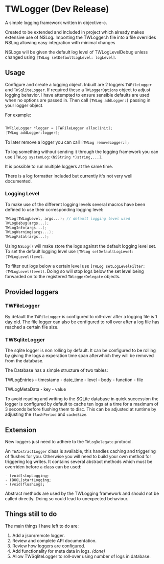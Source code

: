 #  TWLogger (Dev Release)

A simple logging framework written in objective-c.

Created to be extended and included in project which already makes extensive use of NSLog. Importing the TWLogger.h file into a file overrides NSLog allowing easy integration with minimal changes

NSLogs will be given the default log level of TWLogLevelDebug unless changed using `[TWLog setDefaultLogLevel: logLevel]`.

## Usage

Configure and create a logging object. Inbuilt are 2 loggers `TWFileLogger` and `TWSqliteLogger`. If required these a `TWLoggerOptions` object to adjust logging behavior. I have attempted to ensure sensible defaults are used when no options are passed in. Then call `[TWLog addLogger:]` passing in your logger object.

For example:
```objective-c

TWFileLogger *logger = [TWFileLogger alloc]init];
[TWLog addLogger:logger];

```
To later remove a logger you can call  `[TWLog removeLogger:];`

To log something without sending it through the logging framework you can use `[TWLog systemLog:(NSString *)string,...]`.

It is possible to run multiple loggers at the same time.

There is a log formatter included but currently it's not very well documented.

### Logging Level
To make use of the different logging levels several macros have been defined to use their corresponding logging level:

``` objective-c
TWLog(TWLogLevel, args...); // default logging level used
TWLogDebug(args...);
TWLogInfo(args...);
TWLogWarning(args...);
TWLogFatal(args...);
```
Using `NSLog()` will make store the logs against the default logging level set. To set the default logging level use `[TWLog setDefaultLogLevel:(TWLogLevel)level`.

To filter out logs below a certain level use `[TWLog setLogLevelFilter:(TWLogLevel)level]`. Doing so will stop logs below the set level being forwarded on to the registered `TWLoggerDelegate` objects.

## Provided loggers

### TWFileLogger 
By default the `TWFileLogger` is configured to roll-over after a logging file is 1 day old. The file logger can also be configured to roll over after a log file has reached a certain file size.

### TWSqliteLogger
The sqlite logger is non rolling by default. It can be configured to be rolling by giving the logs a experation time span afterwhich they will be removed from the database.

The Database has a simple structure of two tables:

TWLogEntries
	- timestamp
	- date_time
	- level
	- body
	- function
	- file
	
TWLogMetaData
	- key
	- value

To avoid reading and writing to the SQLite database in quick succession the logger is configured by default to cache ten logs at a time for a maximum of 3 seconds before flushing them to disc. This can be adjusted at runtime by adjusting the `flushPeriod` and `cacheSize`.

## Extension

New loggers just need to adhere to the `TWLogDelegate` protocol. 

An `TWAbstractLogger` class is available, this handles caching and triggering of flushes for you. Otherwise you will need to build your own method for triggering log writes. It contains several abstract methods which must be overriden before a class can be used:

```
- (void)stopLogging;
- (BOOL)startLogging;
- (void)flushLogs;
```
Abstract methods are used by the TWLogging framework and should not be called directly. Doing so could lead to unexpected behaviour.

## Things still to do

The main things I have left to do are:

1. Add a json/remote logger.
2. Review and complete API documentation.
3. Review how loggers are configured.
4. Add functionality for meta data in logs. *(done)*
5. Allow TWSqliteLogger to roll-over using number of logs in database.
